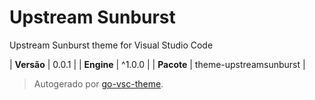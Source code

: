 # Upstream Sunburst

Upstream Sunburst theme for Visual Studio Code

| **Versão** | 0.0.1 |
| **Engine** | ^1.0.0 |
| **Pacote** | theme-upstreamsunburst |

> Autogerado por [go-vsc-theme](https://github.com/natalbu/go-vsc-theme).
